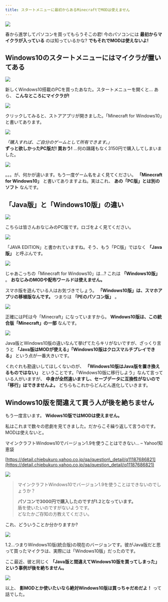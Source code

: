 ```yaml
---
title: スタートメニューに最初からあるMinecraftでMODは使えません
---
```


![](https://cdn-ak.f.st-hatena.com/images/fotolife/s/sasigume/20210208/20210208123521.png)

春から進学してパソコンを買ってもらうそこの君! 今のパソコンには **最初からマイクラが入っている** のは知っているかな? **でもそれでMODは使えないよ!**

## Windows10のスタートメニューにはマイクラが置いてある

![](https://cdn-ak.f.st-hatena.com/images/fotolife/s/sasigume/20210208/20210208091126.png)

新しくWindows10搭載のPCを買ったあなた。スタートメニューを開くと… あら、 **こんなところにマイクラが!**

![](https://cdn-ak.f.st-hatena.com/images/fotolife/s/sasigume/20210208/20210208102007.png)

クリックしてみると、ストアアプリが開きました。「Minecraft for Windows10」と書いてあります。

![](https://cdn-ak.f.st-hatena.com/images/fotolife/s/sasigume/20210208/20210208103328.png)

_「購入すれば、ご自分のゲームとして所有できます。」_  
**ずっと欲しかったPC版だ! 買おう!** …何の躊躇もなく3150円で購入してしまいました。

![](https://cdn-ak.f.st-hatena.com/images/fotolife/s/sasigume/20210208/20210208101341.png)

。。。が、何かが違います。もう一度ゲーム名をよく見てください。 **「Minecraft for Windows10」** と書いてありますよね。実はこれ、 **あの「PC版」とは別のソフト** なんです。

## 「Java版」と「Windows10版」の違い

![](https://cdn-ak.f.st-hatena.com/images/fotolife/s/sasigume/20210208/20210208094701.png)

こちらは皆さんおなじみのPC版です。ロゴをよく見てください。

![](https://cdn-ak.f.st-hatena.com/images/fotolife/s/sasigume/20210208/20210208101548.png)

「JAVA EDITION」と書かれていますね。そう、もう「PC版」ではなく **「Java版」** と呼ぶんです。

![](https://cdn-ak.f.st-hatena.com/images/fotolife/s/sasigume/20210208/20210208103306.png)

じゃあこっちの「Minecraft for Windows10」は…? これは **「Windows10版」** 。 **おなじみのMODや配布ワールドは使えません。**

スマホ版を遊んでいる人はお気づきでしょう。 **「Windows10版」は、スマホアプリの移植版なんです。** つまりは **「PEのパソコン版」** 。

![](https://cdn-ak.f.st-hatena.com/images/fotolife/s/sasigume/20210208/20210208102337.png)

正確にはPEは今「Minecraft」になっていますから。 **Windows10版は、この統合版「Minecraft」の一部** なんです。

![](https://cdn-ak.f.st-hatena.com/images/fotolife/s/sasigume/20210208/20210208105159.png)

Java版とWindows10版の違いなんて挙げてたらキリがないですが、ざっくり言うと **「Java版はMODが使える」「Windows10版はクロスマルチプレイできる」** という点が一番大きいです。

くれぐれも勘違いしてほしくないのが、 **「Windows10版はJava版を置き換えるものではない」** ということです。「Windows10版に移行しよう」なんて言っている人がいますが、 **中身が全然違いますし、セーブデータに互換性がないので「移行」はできませんよ。** どちらもこれからどんどん進化していきます。

## Windows10版を間違えて買う人が後を絶ちません

もう一度言います。 **Widows10版ではMODは使えません。**

私はこれまで数々の悲劇を見てきました。だからこそ繰り返して言うのです。MODは使えないと。

マインクラフトWindows10でバージョン1.9を使うことはできない… – Yahoo!知恵袋

[https://detail.chiebukuro.yahoo.co.jp/qa/question\_detail/q11187686821](https://detail.chiebukuro.yahoo.co.jp/qa/question_detail/q11187686821)

![](https://cdn-ak.f.st-hatena.com/images/fotolife/s/sasigume/20210208/20210208114956.png)

> マインクラフトWindows10でバージョン1.9を使うことはできないのでしょうか？
> 
> **パソコンで3000円で購入したのですが1.2となっています。**  
> 盾を使いたいのですがないようです。  
> どなたかご存知の方教えてください。

これ、どういうことか分かりますか?

![](https://cdn-ak.f.st-hatena.com/images/fotolife/s/sasigume/20210208/20210208103155.png)

1.2…つまりWindows10版(統合版)の現在のバージョンです。彼がJava版だと思って買ったマイクラは、実際には「Windows10版」だったのです。

ここ最近、彼と同じく **「Java版と間違えてWindows10版を買ってしまった」という事例が後を絶ちません。**

![](https://cdn-ak.f.st-hatena.com/images/fotolife/s/sasigume/20210208/20210208091835.png)

以上、 **影MODとか使いたいなら絶対Windows10版は買っちゃだめだよ！** って話でした。